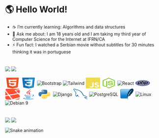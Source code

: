 # 🌎 Hello World!

- ☕ I’m currently learning: Algorithms and data structures
- 💬 Ask me about: I am 18 years old and I am taking my third year of Computer Science for the Internet at IFRN/CA
- ⚡ Fun fact: I watched a Serbian movie without subtitles for 30 minutes thinking it was in portuguese

#

<div>
  <a href="https://github.com/akemi-adam"></a>
  <img height="180em" src="https://github-readme-stats.vercel.app/api?username=akemi-adam&show_icons=true&theme=jolly&include_all_commits=true&count_private=true"/>
  <img height="180em" src="https://github-readme-stats.vercel.app/api/top-langs/?username=akemi-adam&layout=compact&langs_count=16&theme=jolly"/>
</div>
<div style="display: inline_block"><br>
  <img title="HTML5" align="center" alt="HTML" height="36" width="48" src="https://raw.githubusercontent.com/devicons/devicon/master/icons/html5/html5-original.svg">
  <img title="CSS3" align="center" alt="CSS" height="36" width="48" src="https://raw.githubusercontent.com/devicons/devicon/master/icons/css3/css3-original.svg">
  <img title="Bootstrap" align="center" alt="Bootstrap" height="36" width="48" src="https://cdn.jsdelivr.net/gh/devicons/devicon/icons/bootstrap/bootstrap-original.svg" />
  <img title="Tailwind" align="center" alt="Tailwind" height="36" width="48" src="https://cdn.jsdelivr.net/gh/devicons/devicon/icons/tailwindcss/tailwindcss-plain.svg" />
  <img title="JavaScript" align="center" alt="JavaScript" height="36" width="48" src="https://raw.githubusercontent.com/devicons/devicon/master/icons/javascript/javascript-plain.svg">
  <img title="Node" align="center" alt="Node" height="36" width="48" src="https://raw.githubusercontent.com/devicons/devicon/master/icons/nodejs/nodejs-original.svg">
  <img title="React" align="center" alt="React" height="36" width="48" src="https://cdn.jsdelivr.net/gh/devicons/devicon/icons/react/react-original.svg" />
  <img title="PHP" align="center" alt="PHP" height="36" width="48" src="https://raw.githubusercontent.com/devicons/devicon/master/icons/php/php-original.svg">
  <img title="Laravel" align="center" alt="Laravel" height="36" width="48" src="https://raw.githubusercontent.com/devicons/devicon/master/icons/laravel/laravel-plain.svg">
  <img title="Java" align="center" alt="Java" height="36" width="48" src="https://raw.githubusercontent.com/devicons/devicon/master/icons/java/java-original.svg">
  <img title="Python" align="center" alt="Python" height="36" width="48" src="https://raw.githubusercontent.com/devicons/devicon/master/icons/python/python-original.svg">
  <img title="Django" align="center" alt="Django" height="36" width="48" src="https://cdn.jsdelivr.net/gh/devicons/devicon/icons/django/django-plain.svg" />
  <img title="MySQL" align="center" alt="MySQL" height="36" width="48" src="https://raw.githubusercontent.com/devicons/devicon/master/icons/mysql/mysql-original.svg">
  <img title="PostgreSQL" align="center" alt="PostgreSQL" height="36" width="48" src="https://cdn.jsdelivr.net/gh/devicons/devicon/icons/postgresql/postgresql-original.svg" />
  <img title="SQLite" align="center" alt="SQLite" height="36" width="48" src="https://raw.githubusercontent.com/devicons/devicon/master/icons/sqlite/sqlite-original.svg">
  <img title="Linux" align="center" alt="Linux" height="36" width="48" src="https://cdn.jsdelivr.net/gh/devicons/devicon/icons/linux/linux-original.svg" />
  <img title="Debian 9" align="center" alt="Debian 9" height="36" width="48" src="https://cdn.jsdelivr.net/gh/devicons/devicon/icons/debian/debian-original.svg" />
</div>

#

<div>
   <a href="https://www.linkedin.com/in/mosiah-adam-492166228"><img src="https://img.shields.io/badge/-LinkedIn-%230077B5?style=for-the-badge&logo=linkedin&logoColor=white" target="_blank"></a>
  <a href="https://akemi-adam.github.io/portfolio/" target="_blank"><img src="https://img.shields.io/badge/-Portf%C3%B3lio-brightgreen?style=for-the-badge" target="_blank"></a>
</div>
 
  ![Snake animation](https://github.com/akemi-adam/akemi-adam/blob/output/github-contribution-grid-snake.svg)
 
</div>
